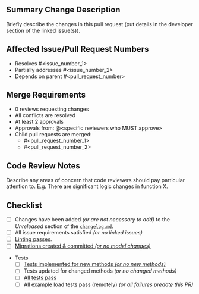 <!-- markdownlint-disable-next-line first-line-heading -->
## Summary Change Description

Briefly describe the changes in this pull request (put details in the
developer section of the linked issue(s)).

## Affected Issue/Pull Request Numbers

- Resolves #<issue_number_1>
- Partially addresses #<issue_number_2>
- Depends on parent #<pull_request_number>

## Merge Requirements

- 0 reviews requesting changes
- All conflicts are resolved
- At least 2 approvals
- Approvals from: @\<specific reviewers who MUST approve>
- Child pull requests are merged:
  - #<pull_request_number_1>
  - #<pull_request_number_2>

## Code Review Notes

Describe any areas of concern that code reviewers should pay particular
attention to.  E.g. There are significant logic changes in function X.

## Checklist

- [ ] Changes have been added *(or are not necessary to add)* to the *Unreleased* section of the [`changelog.md`](https://github.com/Princeton-LSI-ResearchComputing/tracebase/blob/main/changelog.md).
- [ ] All issue requirements satisfied *(or no linked issues)*
- [ ] [Linting passes](https://github.com/Princeton-LSI-ResearchComputing/tracebase/blob/main/CONTRIBUTING.md#linting).
- [ ] [Migrations created & committed *(or no model changes)*](https://github.com/Princeton-LSI-ResearchComputing/tracebase/blob/main/CONTRIBUTING.md#migration-process)
- Tests
  - [ ] [Tests implemented for new methods *(or no new methods)*](https://github.com/Princeton-LSI-ResearchComputing/tracebase/blob/main/CONTRIBUTING.md#test-implementation)
  - [ ] Tests updated for changed methods *(or no changed methods)*
  - [ ] [All tests pass](https://github.com/Princeton-LSI-ResearchComputing/tracebase/blob/main/CONTRIBUTING.md#quality-control)
  - [ ] All example load tests pass (remotely) *(or all failures predate this PR)*
